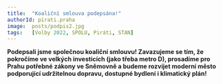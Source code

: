 ```yaml
---
title:  "Koaliční smlouva podepsána!"
authorId: pirati.praha
image:  posts/podpis2.jpg
tags:   [Volby 2022, SPOLU, Piráti, STAN]
---
```


**Podepsali jsme společnou koaliční smlouvu! Zavazujeme se tím, že pokročíme ve velkých investicích (jako třeba metro D), prosadíme pro Prahu potřebné zákony ve Sněmovně a budeme rozvíjet moderní město podporující udržitelnou dopravu, dostupné bydlení i klimatický plán!**
